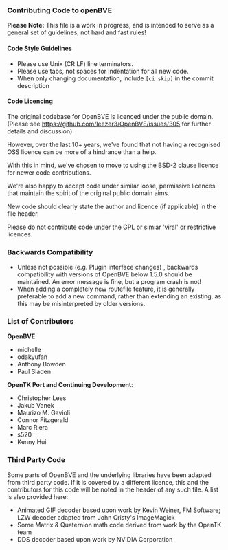 ### Contributing Code to openBVE

**Please Note:**
This file is a work in progress, and is intended to serve as a general set of guidelines, not hard and fast rules!

#### Code Style Guidelines

- Please use Unix (CR LF) line terminators.
- Please use tabs, not spaces for indentation for all new code.
- When only changing documentation, include `[ci skip]` in the commit description

#### Code Licencing

The original codebase for OpenBVE is licenced under the public domain. (Please see https://github.com/leezer3/OpenBVE/issues/305  for further details and discussion)

However, over the last 10+ years, we've found that not having a recognised OSS licence can be more of a hindrance than a help.


With this in mind, we've chosen to move to using the BSD-2 clause licence for newer code contributions.

We're also happy to accept code under similar loose, permissive licences that maintain the spirit of the original public domain aims. 


New code should clearly state the author and licence (if applicable) in the file header.


Please do not contribute code under the GPL or simiar 'viral' or restrictive licences.


### Backwards Compatibility

- Unless not possible (e.g. Plugin interface changes) , backwards compatibility with versions of OpenBVE below 1.5.0 should be maintained. An error message is fine, but a program crash is not!
- When adding a completely new routefile feature, it is generally preferable to add a new command, rather than extending an existing, as this may be misinterpreted by older versions.

### List of Contributors

**OpenBVE**:
- michelle
- odakyufan
- Anthony Bowden
- Paul Sladen

**OpenTK Port and Continuing Development**:

- Christopher Lees
- Jakub Vanek
- Maurizo M. Gavioli
- Connor Fitzgerald
- Marc Riera
- s520
- Kenny Hui

### Third Party Code

Some parts of OpenBVE and the underlying libraries have been adapted from third party code. If it is covered by a different licence, this and the contributors for this code will be noted in the header of any such file.
A list is also provided here:

- Animated GIF decoder based upon work by Kevin Weiner, FM Software; LZW decoder adapted from John Cristy's ImageMagick
- Some Matrix & Quaternion math code derived from work by the OpenTK team
- DDS decoder based upon work by NVIDIA Corporation
